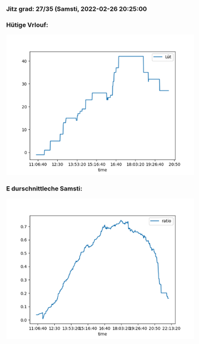 ### Jitz grad: 27/35 (Samsti, 2022-02-26 20:25:00

### Hütige Vrlouf:
![Graph](Today.png)

### E durschnittleche Samsti:
![Graph](Samsti.png)